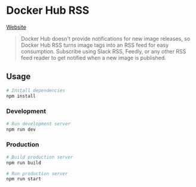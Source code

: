 # Docker Hub RSS

[Website](https://docker-hub-rss.ezhub.de)

> Docker Hub doesn't provide notifications for new image releases, so Docker Hub RSS turns image tags into an RSS feed for easy consumption. Subscribe using Slack RSS, Feedly, or any other RSS feed reader to get notified when a new image is published.

## Usage

```bash
# Install dependencies
npm install
```

### Development

```bash
# Run development server
npm run dev
```

### Production

```bash
# Build production server
npm run build

# Run production server
npm run start
```
